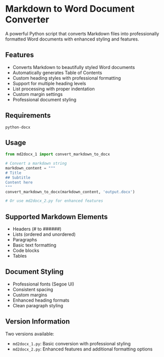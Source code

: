 # Markdown to Word Document Converter

A powerful Python script that converts Markdown files into professionally formatted Word documents with enhanced styling and features.

## Features

- Converts Markdown to beautifully styled Word documents
- Automatically generates Table of Contents
- Custom heading styles with professional formatting
- Support for multiple heading levels
- List processing with proper indentation
- Custom margin settings
- Professional document styling

## Requirements

```
python-docx
```

## Usage

```python
from md2docx_1 import convert_markdown_to_docx

# Convert a markdown string
markdown_content = """
# Title
## Subtitle
Content here
"""
convert_markdown_to_docx(markdown_content, 'output.docx')

# Or use md2docx_2.py for enhanced features
```

## Supported Markdown Elements

- Headers (# to ######)
- Lists (ordered and unordered)
- Paragraphs
- Basic text formatting
- Code blocks
- Tables

## Document Styling

- Professional fonts (Segoe UI)
- Consistent spacing
- Custom margins
- Enhanced heading formats
- Clean paragraph styling

## Version Information

Two versions available:
- `md2docx_1.py`: Basic conversion with professional styling
- `md2docx_2.py`: Enhanced features and additional formatting options
